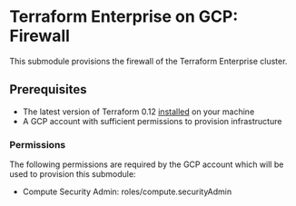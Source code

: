 # Terraform Enterprise on GCP: Firewall

This submodule provisions the firewall of the Terraform
Enterprise cluster.

## Prerequisites

- The latest version of Terraform 0.12
  [installed](https://learn.hashicorp.com/terraform/getting-started/install)
  on your machine
- A GCP account with sufficient permissions to provision infrastructure

### Permissions

The following permissions are required by the GCP account which will be
used to provision this submodule:

- Compute Security Admin: roles/compute.securityAdmin

